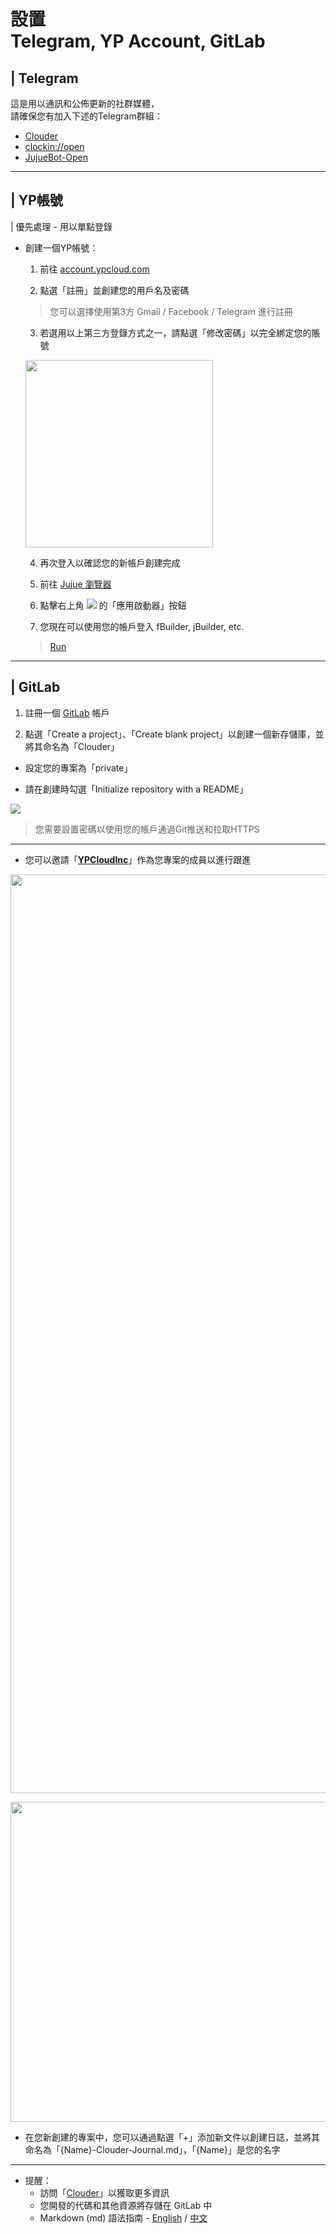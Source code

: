 # 設置 <br>Telegram, YP Account, GitLab

## | Telegram
這是用以通訊和公佈更新的社群媒體，
<br>請確保您有加入下述的Telegram群組：
* [Clouder](https://t.me/clouder_open)
* [clockin://open](https://t.me/clockin_open)
* [JujueBot-Open](https://t.me/jujuebot_open)

---
## | YP帳號 
| 優先處理 - 用以單點登錄

* 創建一個YP帳號：
    1. 前往 [account.ypcloud.com](https://account.ypcloud.com/#/login)

    2. 點選「註冊」並創建您的用戶名及密碼
     > 您可以選擇使用第3方 Gmail / Facebook / Telegram 進行註冊

    3. 若選用以上第三方登錄方式之一，請點選「修改密碼」以完全綁定您的賬號

    [<img src="https://user-images.githubusercontent.com/116076967/197032230-e463c270-28a3-4510-8625-14bece013714.png" width=300 height=300>](https://jujue.app/browser)

    4. 再次登入以確認您的新帳戶創建完成

    5. 前往 [Jujue 瀏覽器](https://jujue.app/browser)

    6. 點擊右上角 [![](https://i.imgur.com/3eNN7Er.png)](https://jujue.app/browser) 的「應用啟動器」按鈕

    7. 您現在可以使用您的帳戶登入 fBuilder, jBuilder, etc.
    > [Run](https://run.ypcloud.com)
---

## | GitLab
1. 註冊一個 [GitLab](https://gitlab.com/) 帳戶

2. 點選「Create a project」、「Create blank project」以創建一個新存儲庫，並將其命名為「Clouder」

* 設定您的專案為「private」

* 請在創建時勾選「Initialize repository with a README」

[![](https://user-images.githubusercontent.com/116076967/197028684-6b8b8c84-8417-40ee-a4c2-75c2004949d6.png)](https://gitlab.com/)

> 您需要設置密碼以使用您的帳戶通過Git推送和拉取HTTPS
---
- 您可以邀請「[**YPCloudInc**](https://gitlab.com/YPCloudInc)」作為您專案的成員以進行跟進

[<img width="1470" src="https://user-images.githubusercontent.com/116076967/197031472-6e214003-3eba-418b-982d-47a71a7337e6.png">](https://gitlab.com/)

[<img width="512" src="https://user-images.githubusercontent.com/116076967/197030931-7edb944c-f283-4ebd-b62f-f04582cb2122.png">](https://gitlab.com/)

- 在您新創建的專案中，您可以通過點選「+」添加新文件以創建日誌，並將其命名為「{Name}-Clouder-Journal.md」，「{Name}」是您的名字

---
* 提醒：
    * 訪問「[Clouder](https://github.com/YPCloudInc/Clouder/)」以獲取更多資訊
    * 您開發的代碼和其他資源將存儲在 GitLab 中
    * Markdown (md) 語法指南 - [English](https://www.markdownguide.org/basic-syntax/) / [中文](https://markdown.tw/) 
